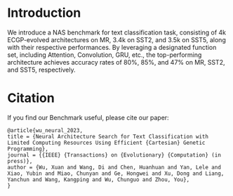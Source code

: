 # Introduction
We introduce a NAS benchmark for text classification task, consisting of 4k ECGP-evolved architectures on MR, 3.4k on SST2, and 3.5k on SST5, 
along with their respective performances. By leveraging a designated function set, including Attention, Convolution, GRU, etc., 
the top-performing architecture achieves accuracy rates of 80%, 85%, and 47% on MR, SST2, and SST5, respectively.

# Citation

If you find our Benchmark useful, please cite our paper:
```
@article{wu_neural_2023,
title = {Neural Architecture Search for Text Classification with Limited Computing Resources Using Efficient {Cartesian} Genetic Programming},
journal = {{IEEE} {Transactions} on {Evolutionary} {Computation} (in press)},
author = {Wu, Xuan and Wang, Di and Chen, Huanhuan and Yan, Lele and Xiao, Yubin and Miao, Chunyan and Ge, Hongwei and Xu, Dong and Liang, Yanchun and Wang, Kangping and Wu, Chunguo and Zhou, You},
}
```

